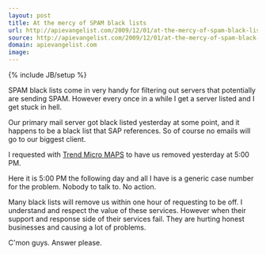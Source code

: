 ```yaml
---
layout: post
title: At the mercy of SPAM black lists
url: http://apievangelist.com/2009/12/01/at-the-mercy-of-spam-black-lists/
source: http://apievangelist.com/2009/12/01/at-the-mercy-of-spam-black-lists/
domain: apievangelist.com
image: 
---
```

{% include JB/setup %}<p>SPAM black lists come in very handy for filtering out servers that potentially are sending SPAM. However every once in a while I get a server listed and I get stuck in hell.<p></p>
Our primary mail server got black listed yesterday at some point, and it happens to be a black list that SAP references. So of course no emails will go to our biggest client.<p></p>
I requested with <a href="http://www.mail-abuse.com/">Trend Micro MAPS</a> to have us removed yesterday at 5:00 PM.<p></p>
Here it is 5:00 PM the following day and all I have is a generic case number for the problem. Nobody to talk to. No action.<p></p>
Many black lists will remove us within one hour of requesting to be off. I understand and respect the value of these services. However when their support and response side of their services fail. They are hurting honest businesses and causing a lot of problems.<p></p>
C'mon guys. Answer please.
</p>
